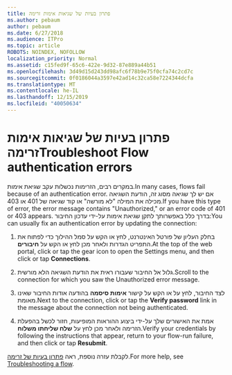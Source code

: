 ```yaml
---
title: פתרון בעיות של שגיאות אימות זרימה
ms.author: pebaum
author: pebaum
ms.date: 6/27/2018
ms.audience: ITPro
ms.topic: article
ROBOTS: NOINDEX, NOFOLLOW
localization_priority: Normal
ms.assetid: c15fed9f-65c6-422e-9d32-87e889a44b51
ms.openlocfilehash: 3d49d15d243dd98afc6f78b9e75f0cfa74c2cd7c
ms.sourcegitcommit: 0f0186044a3597e42ad14c32ca58e7224344dcfa
ms.translationtype: MT
ms.contentlocale: he-IL
ms.lasthandoff: 12/15/2019
ms.locfileid: "40050634"
---
```

# <a name="troubleshoot-flow-authentication-errors"></a><span data-ttu-id="5e5c2-102">פתרון בעיות של שגיאות אימות זרימה</span><span class="sxs-lookup"><span data-stu-id="5e5c2-102">Troubleshoot Flow authentication errors</span></span>

<span data-ttu-id="5e5c2-103">במקרים רבים, הזרימות נכשלות עקב שגיאת אימות.</span><span class="sxs-lookup"><span data-stu-id="5e5c2-103">In many cases, flows fail because of an authentication error.</span></span> <span data-ttu-id="5e5c2-104">אם יש לך שגיאה מסוג זה, הודעת השגיאה מכילה את המילה "לא מורשה" או קוד שגיאה של 401 או 403.</span><span class="sxs-lookup"><span data-stu-id="5e5c2-104">If you have this type of error, the error message contains "Unauthorized," or an error code of 401 or 403 appears.</span></span> <span data-ttu-id="5e5c2-105">בדרך כלל באפשרותך לתקן שגיאת אימות על-ידי עדכון החיבור:</span><span class="sxs-lookup"><span data-stu-id="5e5c2-105">You can usually fix an authentication error by updating the connection:</span></span>
  
1. <span data-ttu-id="5e5c2-106">בחלק העליון של פורטל האינטרנט, לחץ או הקש על סמל ההילוך כדי לפתוח את התפריט הגדרות ולאחר מכן לחץ או הקש על **חיבורים**.</span><span class="sxs-lookup"><span data-stu-id="5e5c2-106">At the top of the web portal, click or tap the gear icon to open the Settings menu, and then click or tap **Connections**.</span></span>
    
2. <span data-ttu-id="5e5c2-107">גלול אל החיבור שעבורו ראית את הודעת השגיאה הלא מורשית.</span><span class="sxs-lookup"><span data-stu-id="5e5c2-107">Scroll to the connection for which you saw the Unauthorized error message.</span></span>
    
3. <span data-ttu-id="5e5c2-108">לצד החיבור, לחץ על או הקש על קישור **אימות סיסמה** בהודעה אודות החיבור שאינו מאומת.</span><span class="sxs-lookup"><span data-stu-id="5e5c2-108">Next to the connection, click or tap the **Verify password** link in the message about the connection not being authenticated.</span></span> 
    
4. <span data-ttu-id="5e5c2-109">אמת את האישורים שלך על-ידי ביצוע ההוראות המופיעות, חזור לכשל בהפעלת הזרימה ולאחר מכן לחץ על **שלח שליחתו משלוח**.</span><span class="sxs-lookup"><span data-stu-id="5e5c2-109">Verify your credentials by following the instructions that appear, return to your flow-run failure, and then click or tap **Resubmit**.</span></span>
    
<span data-ttu-id="5e5c2-110">לקבלת עזרה נוספת, ראה [פתרון בעיות של זרימה](https://go.microsoft.com/fwlink/?linkid=872110).</span><span class="sxs-lookup"><span data-stu-id="5e5c2-110">For more help, see [Troubleshooting a flow](https://go.microsoft.com/fwlink/?linkid=872110).</span></span>
  

